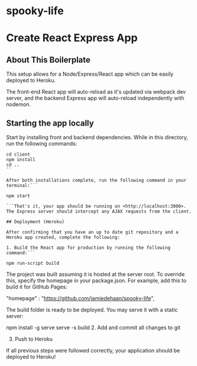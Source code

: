 # spooky-life

# Create React Express App

## About This Boilerplate

This setup allows for a Node/Express/React app which can be easily deployed to Heroku.

The front-end React app will auto-reload as it's updated via webpack dev server,
and the backend Express app will auto-reload independently with nodemon.

## Starting the app locally

Start by installing front and backend dependencies. While in this directory, run the following commands:

```npm install
cd client
npm install
cd ..
``

After both installations complete, run the following command in your terminal:```

npm start

```That's it, your app should be running on <http://localhost:3000>. 
The Express server should intercept any AJAX requests from the client.

## Deployment (Heroku)

After confirming that you have an up to date git repository and a Heroku app created, complete the following:

1. Build the React app for production by running the following command:```

npm run-script build
```

The project was built assuming it is hosted at the server root.
To override this, specify the homepage in your package.json.
For example, add this to build it for GitHub Pages:

 "homepage" : "https://github.com/jamiedehaan/spooky-life",

The build folder is ready to be deployed.
You may serve it with a static server:

 npm install -g serve
 serve -s build
2. Add and commit all changes to git

3. Push to Heroku

If all previous steps were followed correctly, your application should be deployed to Heroku!
